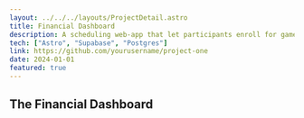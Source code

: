 ```yaml
---
layout: ../../../layouts/ProjectDetail.astro
title: Financial Dashboard
description: A scheduling web-app that let participants enroll for games sessions at the Berlin International RPG Conference
tech: ["Astro", "Supabase", "Postgres"]
link: https://github.com/yourusername/project-one
date: 2024-01-01
featured: true
---
```

## The Financial Dashboard
